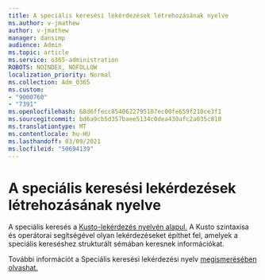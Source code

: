 ```yaml
---
title: A speciális keresési lekérdezések létrehozásának nyelve
ms.author: v-jmathew
author: v-jmathew
manager: dansimp
audience: Admin
ms.topic: article
ms.service: o365-administration
ROBOTS: NOINDEX, NOFOLLOW
localization_priority: Normal
ms.collection: Adm_O365
ms.custom:
- "9000760"
- "7391"
ms.openlocfilehash: 68d6ffecc8540622795107ec00fe659f210ce3f1
ms.sourcegitcommit: bd6a9cb5d357baee5134c0dea430afc2a035c810
ms.translationtype: MT
ms.contentlocale: hu-HU
ms.lasthandoff: 03/09/2021
ms.locfileid: "50694139"
---
```

# <a name="learn-the-language-for-creating-advanced-hunting-queries"></a>A speciális keresési lekérdezések létrehozásának nyelve

A speciális keresés a [Kusto-lekérdezés nyelvén alapul.](https://go.microsoft.com/fwlink/?linkid=2144620) A Kusto szintaxisa és operátorai segítségével olyan [](https://go.microsoft.com/fwlink/?linkid=2144621) lekérdezéseket építhet fel, amelyek a speciális kereséshez strukturált sémában keresnek információkat.

További információt a Speciális keresési lekérdezési nyelv [megismerésében olvashat.](https://go.microsoft.com/fwlink/?linkid=2144518)
